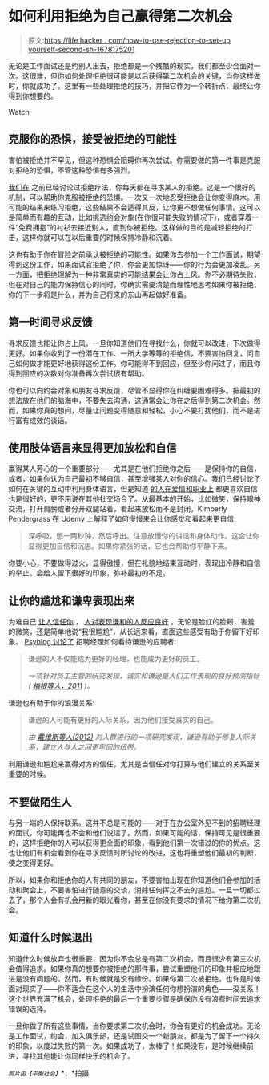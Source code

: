# 如何利用拒绝为自己赢得第二次机会

> 原文:[https://life hacker . com/how-to-use-rejection-to-set-up yourself-second-sh-1678175201](https://lifehacker.com/how-to-use-rejection-to-set-yourself-up-for-a-second-sh-1678175201)

无论是工作面试还是约别人出去，拒绝都是一个残酷的现实，我们都至少会面对一次。这很难，但你如何处理拒绝很可能是以后获得第二次机会的关键，当你这样做时，你就成功了。这里有一些处理拒绝的技巧，并把它作为一个转折点，最终让你得到你想要的。

Watch

## 克服你的恐惧，接受被拒绝的可能性

害怕被拒绝并不罕见，但这种恐惧会阻碍你再次尝试。你需要做的第一件事是克服对拒绝的恐惧，不管这种恐惧有多强烈。

[我们在](https://lifehacker.com/rejection-therapy-the-game-you-win-by-actively-seeking-5888637) 之前已经讨论过拒绝疗法，你每天都在寻求某人的拒绝。这是一个很好的机制，可以帮助你克服被拒绝的恐惧。一次又一次地忍受拒绝会让你变得麻木。用可能的结果来练习拒绝，这些结果不会适得其反，让你更不想做任何事情。这可以是简单而有趣的互动，比如挑选约会对象(在你很可能失败的情况下)，或者穿着一件“免费拥抱”的衬衫去接近别人，直到你被拒绝。这样做的目的是减轻拒绝的打击，这样你就可以在以后重要的时候保持冷静和沉着。

这也有助于你在冒险之前承认被拒绝的可能性。如果你去参加一个工作面试，期望得到这份工作，如果面试官拒绝了你，你会更加惊讶——你的行为会更加凌乱。另一方面，把拒绝理解为一种非常真实的可能结果会让你占上风。你不必期待失败，但在对自己的能力保持信心的同时，你确实需要清楚而理性地思考如果你被拒绝，你的下一步将是什么，并为自己将来的东山再起做好准备。

## 第一时间寻求反馈

寻求反馈也能让你占上风。一旦你知道他们在寻找什么，你就可以改进，下次做得更好。如果你收到了一份潜在工作、一所大学等等的拒绝信，不要害怕回复，问自己如何做才能更好地获得这份工作。你可能得不到回应，但至少你问过了，而且你得到回应的次数对你准备再次尝试很有帮助。

你也可以向约会对象和朋友寻求反馈，尽管不显得你在纠缠要困难得多。把最初的想法放在他们的脑海中，不要失去沟通，这通常会让你在之后得到第二次机会。然而，如果你真的想问，尽量让问题变得随意和轻松，小心不要打扰他们，而不是进行富有成效的谈话。

## 使用肢体语言来显得更加放松和自信

赢得某人芳心的一个重要部分——尤其是在他们拒绝你之后——是保持你的自信，或者，如果你认为自己最初不够自信，甚至增强某人对你的信心。我们已经讨论了如何在关键的互动中利用身体语言，但是知道 [的人在爱情和职业上](http://lifehacker.com/how-to-build-your-confidence-and-why-it-matters-1442414831) 都更喜欢自信也是很好的，更不用说在其他社交场合了。从最基本的开始，比如微笑，保持眼神交流，打开肩膀或者分开双腿站着，看起来放松而不是封闭。Kimberly Pendergrass 在 Udemy 上解释了如何慢慢来会让你感觉和看起来更自信:

> 深呼吸，憋一两秒钟，然后呼出。注意放慢你的讲话和身体动作。这会让你显得更加自信和沉思。如果你紧张的话，它也会帮助你平静下来。

你要小心，不要做得过火，显得傲慢，但在礼貌地结束互动时，表现出冷静和自信的举止，会给人留下很好的印象，弥补最初的不足。

## 让你的尴尬和谦卑表现出来

为难自己 [让人信任你](https://lifehacker.com/embarrassing-yourself-will-gain-more-trust-with-people-5846505) ， [人对表现谦和的人反应良好](http://lifehacker.com/how-being-humble-kind-and-calm-will-make-your-life-ea-1561763720) 。无论是脸红的脸颊，害羞的微笑，还是简单地说“我很尴尬”，从长远来看，直面这些感受有助于你留下好印象。 [Psyblog 讨论了](http://www.spring.org.uk/2014/04/8-practical-ways-being-humble-improves-your-life.php) 招聘经理如何看待谦逊的应聘者:

> 谦逊的人不仅能成为更好的经理，也能成为更好的员工。
> 
> *一项针对员工主管的研究发现，诚实和谦逊是人们工作表现的良好预测指标(* [*梅根等人，2011*](http://dx.doi.org/10.1016/j.paid.2011.01.011) *)。*

谦逊也有助于你的浪漫关系:

> 谦逊的人可能有更好的人际关系，因为他们接受真实的自己。
> 
> *由* [*戴维斯等人(2012)*](http://dx.doi.org/10.1080/15298868.2011.636509) *对人群进行的一项研究发现，谦逊有助于修复人际关系，建立人与人之间更牢固的纽带。*

利用谦逊和尴尬来赢得对方的信任，尤其是当信任对你打算与他们建立的关系至关重要的时候。

## 不要做陌生人

与另一端的人保持联系。这并不总是可能的——对于在办公室外见不到的招聘经理的面试，你可能再也不会和他们说话了。然而，如果可能的话，保持可见是很重要的，这样拒绝你的人可以获得更全面的印象，看到他们第一次错过的你的优点。这也让他们有机会看到你在寻求反馈时所讨论的改进，这也将重塑他们最初的判断，使之变得更好。

所以，如果你和拒绝你的人有共同的朋友，不要害怕出现在你知道他们会参加的活动和聚会上，不要害怕进行随意的交谈，消除任何挥之不去的尴尬。一旦一切都过去了，那个人会有机会用新的眼光看你，甚至在你没有要求的情况下给你第二次机会。

## 知道什么时候退出

知道什么时候放弃也很重要，因为你不会总是有第二次机会，而且很少有第三次机会值得追求。如果你真的想要你被拒绝的那件事，尝试重塑他们的印象并相应地跟进是没有问题的。然而，有时候就是没有缘份。如果你第二次被拒绝，也许是时候面对现实了——你不适合在这个人的生活中扮演任何你想扮演的角色——没关系！这个世界充满了机会，处理拒绝的最后一个重要步骤是确保你没有浪费时间去追求错误的选择。

一旦你做了所有这些事情，当你要求第二次机会时，你会有更好的机会成功。无论是工作面试，约会，加入俱乐部，还是试图交一个新朋友，都是为了留下一个持久的印象，以度过失败的第一次。如果成功了，太棒了！如果没有，是时候继续前进，寻找其他能让你同样快乐的机会了。

<small>*照片由*</small><small>*【平衡社会】*</small>*，*拍摄